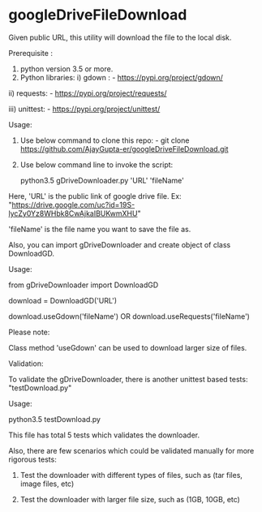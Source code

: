 # googleDriveFileDownload
Given public URL, this utility will download the file to the local disk.


Prerequisite : 
1. python version 3.5 or more.
2. Python libraries:
  i) gdown : - https://pypi.org/project/gdown/
  
 ii) requests: - https://pypi.org/project/requests/
 
iii) unittest: - https://pypi.org/project/unittest/


Usage:
1. Use below command to clone this repo: -     git clone https://github.com/AjayGupta-er/googleDriveFileDownload.git
    
2. Use below command line to invoke the script:

    python3.5 gDriveDownloader.py 'URL' 'fileName'
    
  
Here, 'URL' is the public link of google drive file.    Ex: "https://drive.google.com/uc?id=19S-lycZy0Yz8WHbk8CwAjkaIBUKwmXHU"
    
   'fileName' is the file name you want to save the file as.
          
Also, you can import gDriveDownloader and create object of class DownloadGD.

Usage:

from gDriveDownloader import DownloadGD

   download = DownloadGD('URL')
    
   download.useGdown('fileName') OR download.useRequests('fileName')
  
  
  Please note:
  
  Class method 'useGdown' can be used to download larger size of files.
  
  Validation:
  
  To validate the gDriveDownloader, there is another unittest based tests: "testDownload.py"
  
  Usage:
  
  python3.5 testDownload.py
  
  This file has total 5 tests which validates the downloader.
  
 Also, there are few scenarios which could be validated manually for more rigorous tests:
 
 1. Test the downloader with different types of files, such as (tar files, image files, etc)
 
 2. Test the downloader with larger file size, such as (1GB, 10GB, etc)
 
